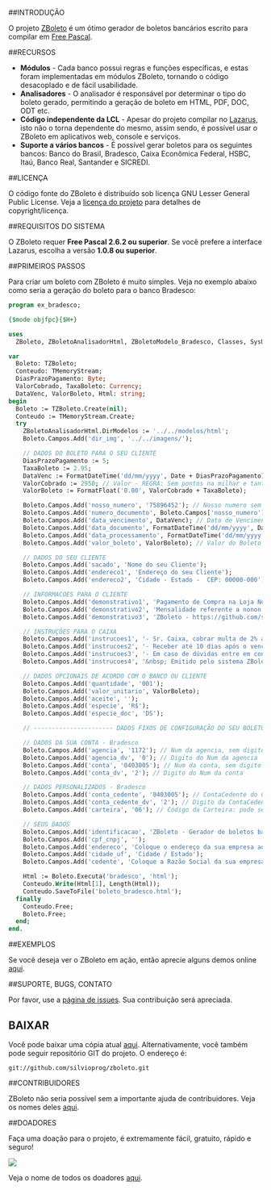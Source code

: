 ##INTRODUÇÃO

O projeto [ZBoleto](http://silvioprog.github.io/zboleto/) é um ótimo gerador de boletos bancários escrito para compilar em [Free Pascal](http://freepascal.org/).

##RECURSOS

* **Módulos** - Cada banco possui regras e funções específicas, e estas foram implementadas em módulos ZBoleto, tornando o código desacoplado e de fácil usabilidade.
* **Analisadores** - O analisador é responsável por determinar o tipo do boleto gerado, permitindo a geração de boleto em HTML, PDF, DOC, ODT etc.
* **Código independente da LCL** - Apesar do projeto compilar no [Lazarus](http://www.lazarus.freepascal.org), isto não o torna dependente do mesmo, assim sendo, é possível usar o ZBoleto em aplicativos web, console e serviços.
* **Suporte a vários bancos** - É possível gerar boletos para os seguintes bancos: Banco do Brasil, Bradesco, Caixa Econômica Federal, HSBC, Itaú, Banco Real, Santander e SICREDI.

##LICENÇA

O código fonte do ZBoleto é distribuído sob licença GNU Lesser General Public License. Veja a [licença do projeto](https://github.com/silvioprog/zboleto/blob/master/LICENCA.txt) para detalhes de copyright/licença.

##REQUISITOS DO SISTEMA

O ZBoleto requer **Free Pascal 2.6.2 ou superior**. Se você prefere a interface Lazarus, escolha a versão **1.0.8 ou superior**.

##PRIMEIROS PASSOS

Para criar um boleto com ZBoleto é muito simples. Veja no exemplo abaixo como seria a geração do boleto para o banco Bradesco:

```pascal
program ex_bradesco;

{$mode objfpc}{$H+}

uses
  ZBoleto, ZBoletoAnalisadorHtml, ZBoletoModelo_Bradesco, Classes, SysUtils;

var
  Boleto: TZBoleto;
  Conteudo: TMemoryStream;
  DiasPrazoPagamento: Byte;
  ValorCobrado, TaxaBoleto: Currency;
  DataVenc, ValorBoleto, Html: string;
begin
  Boleto := TZBoleto.Create(nil);
  Conteudo := TMemoryStream.Create;
  try
    ZBoletoAnalisadorHtml.DirModelos := '../../modelos/html';
    Boleto.Campos.Add('dir_img', '../../imagens/');

    // DADOS DO BOLETO PARA O SEU CLIENTE
    DiasPrazoPagamento := 5;
    TaxaBoleto := 2.95;
    DataVenc := FormatDateTime('dd/mm/yyyy', Date + DiasPrazoPagamento); // Prazo de X dias OU informe data: '13/04/2006';
    ValorCobrado := 2950; // Valor - REGRA: Sem pontos na milhar e tanto faz com "." ou "," ou com 1 ou 2 ou sem casa decimal
    ValorBoleto := FormatFloat('0.00', ValorCobrado + TaxaBoleto);

    Boleto.Campos.Add('nosso_numero', '75896452'); // Nosso numero sem o DV - REGRA: Máximo de 11 caracteres!
    Boleto.Campos.Add('numero_documento', Boleto.Campos['nosso_numero'].AsString); // Num do pedido ou do documento = Nosso numero
    Boleto.Campos.Add('data_vencimento', DataVenc); // Data de Vencimento do Boleto - REGRA: Formato DD/MM/AAAA
    Boleto.Campos.Add('data_documento', FormatDateTime('dd/mm/yyyy', Date)); // Data de emissão do Boleto
    Boleto.Campos.Add('data_processamento', FormatDateTime('dd/mm/yyyy', Date)); // Data de processamento do boleto (opcional)
    Boleto.Campos.Add('valor_boleto', ValorBoleto); // Valor do Boleto - REGRA: Com vírgula e sempre com duas casas depois da virgula

    // DADOS DO SEU CLIENTE
    Boleto.Campos.Add('sacado', 'Nome do seu Cliente');
    Boleto.Campos.Add('endereco1', 'Endereço do seu Cliente');
    Boleto.Campos.Add('endereco2', 'Cidade - Estado -  CEP: 00000-000');

    // INFORMACOES PARA O CLIENTE
    Boleto.Campos.Add('demonstrativo1', 'Pagamento de Compra na Loja Nonononono');
    Boleto.Campos.Add('demonstrativo2', 'Mensalidade referente a nonon nonooon nononon<br>Taxa bancária - R$ ' + FormatFloat('0.00', TaxaBoleto));
    Boleto.Campos.Add('demonstrativo3', 'ZBoleto - https://github.com/silvioprog/zboleto');

    // INSTRUÇÕES PARA O CAIXA
    Boleto.Campos.Add('instrucoes1', '- Sr. Caixa, cobrar multa de 2% após o vencimento');
    Boleto.Campos.Add('instrucoes2', '- Receber até 10 dias após o vencimento');
    Boleto.Campos.Add('instrucoes3', '- Em caso de dúvidas entre em contato conosco: xxxx@xxxx.com.br');
    Boleto.Campos.Add('instrucoes4', '&nbsp; Emitido pelo sistema ZBoletoPhp - github.com/silvioprog/zboleto');

    // DADOS OPCIONAIS DE ACORDO COM O BANCO OU CLIENTE
    Boleto.Campos.Add('quantidade', '001');
    Boleto.Campos.Add('valor_unitario', ValorBoleto);
    Boleto.Campos.Add('aceite', '');
    Boleto.Campos.Add('especie', 'R$');
    Boleto.Campos.Add('especie_doc', 'DS');

    // ---------------------- DADOS FIXOS DE CONFIGURAÇÃO DO SEU BOLETO --------------- //

    // DADOS DA SUA CONTA - Bradesco
    Boleto.Campos.Add('agencia', '1172'); // Num da agencia, sem digito
    Boleto.Campos.Add('agencia_dv', '0'); // Digito do Num da agencia
    Boleto.Campos.Add('conta', '0403005'); // Num da conta, sem digito
    Boleto.Campos.Add('conta_dv', '2'); // Digito do Num da conta

    // DADOS PERSONALIZADOS - Bradesco
    Boleto.Campos.Add('conta_cedente', '0403005'); // ContaCedente do Cliente, sem digito (Somente Números)
    Boleto.Campos.Add('conta_cedente_dv', '2'); // Digito da ContaCedente do Cliente
    Boleto.Campos.Add('carteira', '06'); // Código da Carteira: pode ser 06 ou 03

    // SEUS DADOS
    Boleto.Campos.Add('identificacao', 'ZBoleto - Gerador de boletos bancários');
    Boleto.Campos.Add('cpf_cnpj', '');
    Boleto.Campos.Add('endereco', 'Coloque o endereço da sua empresa aqui');
    Boleto.Campos.Add('cidade_uf', 'Cidade / Estado');
    Boleto.Campos.Add('cedente', 'Coloque a Razão Social da sua empresa aqui');

    Html := Boleto.Executa('bradesco', 'html');
    Conteudo.Write(Html[1], Length(Html));
    Conteudo.SaveToFile('boleto_bradesco.html');
  finally
    Conteudo.Free;
    Boleto.Free;
  end;
end.
```

##EXEMPLOS

Se você deseja ver o ZBoleto em ação, então aprecie alguns demos online [aqui](http://brookframework.org/plugins/zboleto/exemplos.html).

##SUPORTE, BUGS, CONTATO

Por favor, use a [página de issues](https://github.com/silvioprog/zboleto/issues). Sua contribuição será apreciada.

## BAIXAR

Você pode baixar uma cópia atual [aqui](https://github.com/silvioprog/zboleto/archive/master.zip). Alternativamente, você também pode seguir repositório GIT do projeto. O endereço é:

`git://github.com/silvioprog/zboleto.git`

##CONTRIBUIDORES

ZBoleto não seria possível sem a importante ajuda de contribuidores. Veja os nomes deles [aqui](https://github.com/silvioprog/zboleto/blob/master/CONTRIBUIDORES.txt).

##DOADORES

Faça uma doação para o projeto, é extremamente fácil, gratuito, rápido e seguro!

<a href="https://www.paypal.com/cgi-bin/webscr?cmd=_donations&business=GE9VT768TLP74&lc=BR&item_name=ZBoleto&currency_code=BRL&bn=PP%2dDonationsBF%3abtn_donateCC_LG%2egif%3aNonHosted">
  <img src="https://www.paypalobjects.com/en_US/GB/i/btn/btn_donateCC_LG.gif">
</a>

Veja o nome de todos os doadores [aqui](https://github.com/silvioprog/zboleto/blob/master/DOADORES.txt).